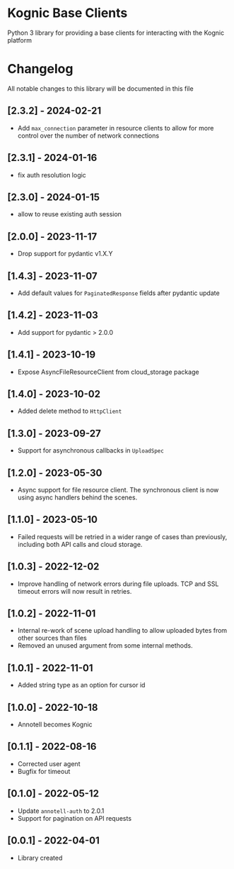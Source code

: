 # Kognic Base Clients

Python 3 library for providing a base clients for interacting with the Kognic platform

# Changelog

All notable changes to this library will be documented in this file

## [2.3.2] - 2024-02-21

- Add `max_connection` parameter in resource clients to allow for more control over the number of network connections

## [2.3.1] - 2024-01-16

- fix auth resolution logic

## [2.3.0] - 2024-01-15

- allow to reuse existing auth session

## [2.0.0] - 2023-11-17

- Drop support for pydantic v1.X.Y

## [1.4.3] - 2023-11-07

- Add default values for `PaginatedResponse` fields after pydantic update

## [1.4.2] - 2023-11-03

- Add support for pydantic > 2.0.0

## [1.4.1] - 2023-10-19

- Expose AsyncFileResourceClient from cloud_storage package

## [1.4.0] - 2023-10-02

- Added delete method to `HttpClient`

## [1.3.0] - 2023-09-27

- Support for asynchronous callbacks in `UploadSpec`

## [1.2.0] - 2023-05-30

- Async support for file resource client. The synchronous client is now using async handlers behind the scenes.

## [1.1.0] - 2023-05-10

- Failed requests will be retried in a wider range of cases than previously, including both API calls and cloud storage.

## [1.0.3] - 2022-12-02

- Improve handling of network errors during file uploads. TCP and SSL timeout errors will now result in retries.

## [1.0.2] - 2022-11-01
- Internal re-work of scene upload handling to allow uploaded bytes from other sources than files
- Removed an unused argument from some internal methods.

## [1.0.1] - 2022-11-01
- Added string type as an option for cursor id 

## [1.0.0] - 2022-10-18
- Annotell becomes Kognic

## [0.1.1] - 2022-08-16
- Corrected user agent
- Bugfix for timeout

## [0.1.0] - 2022-05-12
- Update `annotell-auth` to 2.0.1
- Support for pagination on API requests

## [0.0.1] - 2022-04-01

- Library created
